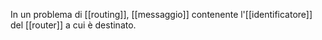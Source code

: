 In un problema di [[routing]], [[messaggio]] contenente l'[[identificatore]] del [[router]] a cui è destinato.
